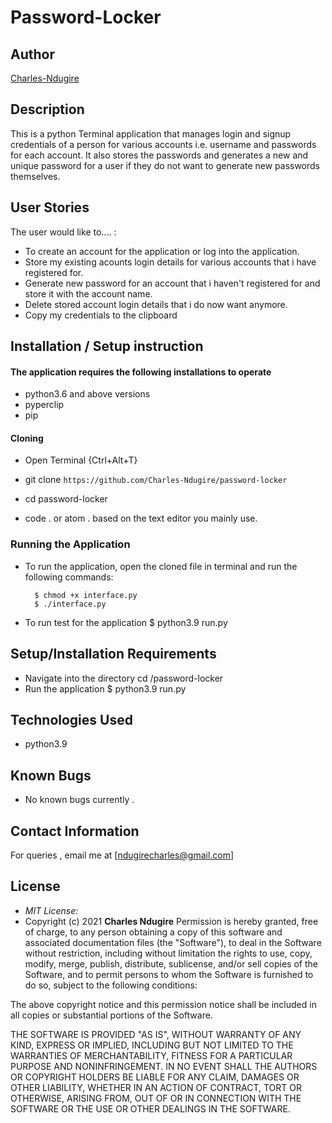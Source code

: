 # Password-Locker
## Author

[Charles-Ndugire](https://github.com/Charles-Ndugire)

## Description

This is a python Terminal application that manages login and signup credentials of a person for various accounts i.e. username and passwords for each account. It also stores the passwords and generates a new and unique password for a user if they do not want to generate new passwords  themselves.


## User Stories
The user would like to.... :
* To create an account for the application or log into the application.
* Store my existing acounts login details for various accounts that i have registered for.
* Generate new password for an account that i haven't registered for and store it with the account name.   
* Delete stored account login details that i do now want anymore.
* Copy my credentials to the clipboard


## Installation / Setup instruction

#### The application requires the following installations to operate 
* python3.6 and above versions
* pyperclip
* pip

#### Cloning

* Open Terminal {Ctrl+Alt+T}

* git clone ```https://github.com/Charles-Ndugire/password-locker```

* cd password-locker

* code . or atom . based on the text editor you mainly use.

### Running the Application
* To run the application, open the cloned file in terminal and run the following commands:

        $ chmod +x interface.py
        $ ./interface.py
* To run test for the application
        $ python3.9 run.py

## Setup/Installation Requirements


* Navigate into the directory cd /password-locker
* Run the application 
         $ python3.9 run.py


## Technologies Used

* python3.9

## Known Bugs
* No known bugs currently .
## Contact Information 

For queries ,  email me at [ndugirecharles@gmail.com]

## License
* *MIT License:*
* Copyright (c) 2021 **Charles Ndugire**
Permission is hereby granted, free of charge, to any person obtaining a copy
of this software and associated documentation files (the "Software"), to deal
in the Software without restriction, including without limitation the rights
to use, copy, modify, merge, publish, distribute, sublicense, and/or sell
copies of the Software, and to permit persons to whom the Software is
furnished to do so, subject to the following conditions:

The above copyright notice and this permission notice shall be included in all
copies or substantial portions of the Software.

THE SOFTWARE IS PROVIDED "AS IS", WITHOUT WARRANTY OF ANY KIND, EXPRESS OR
IMPLIED, INCLUDING BUT NOT LIMITED TO THE WARRANTIES OF MERCHANTABILITY,
FITNESS FOR A PARTICULAR PURPOSE AND NONINFRINGEMENT. IN NO EVENT SHALL THE
AUTHORS OR COPYRIGHT HOLDERS BE LIABLE FOR ANY CLAIM, DAMAGES OR OTHER
LIABILITY, WHETHER IN AN ACTION OF CONTRACT, TORT OR OTHERWISE, ARISING FROM,
OUT OF OR IN CONNECTION WITH THE SOFTWARE OR THE USE OR OTHER DEALINGS IN THE
SOFTWARE.

